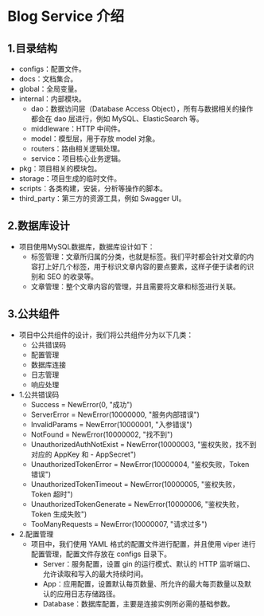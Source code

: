 # Blog Service 介绍

## 1.目录结构
- configs：配置文件。
- docs：文档集合。
- global：全局变量。
- internal：内部模块。
  - dao：数据访问层（Database Access Object），所有与数据相关的操作都会在 dao 层进行，例如 MySQL、ElasticSearch 等。
  - middleware：HTTP 中间件。
  - model：模型层，用于存放 model 对象。
  - routers：路由相关逻辑处理。
  - service：项目核心业务逻辑。
- pkg：项目相关的模块包。
- storage：项目生成的临时文件。
- scripts：各类构建，安装，分析等操作的脚本。
- third_party：第三方的资源工具，例如 Swagger UI。

## 2.数据库设计
- 项目使用MySQL数据库，数据库设计如下：
  - 标签管理：文章所归属的分类，也就是标签。我们平时都会针对文章的内容打上好几个标签，用于标识文章内容的要点要素，这样子便于读者的识别和 SEO 的收录等。
  - 文章管理：整个文章内容的管理，并且需要将文章和标签进行关联。

## 3.公共组件
- 项目中公共组件的设计，我们将公共组件分为以下几类：
  - 公共错误码
  - 配置管理
  - 数据库连接
  - 日志管理
  - 响应处理
- 1.公共错误码
  - Success                   = NewError(0, "成功")
  - ServerError               = NewError(10000000, "服务内部错误")
  - InvalidParams             = NewError(10000001, "入参错误")
  - NotFound                  = NewError(10000002, "找不到")
  - UnauthorizedAuthNotExist  = NewError(10000003, "鉴权失败，找不到对应的 AppKey 和 - AppSecret")
  - UnauthorizedTokenError    = NewError(10000004, "鉴权失败，Token 错误")
  - UnauthorizedTokenTimeout  = NewError(10000005, "鉴权失败，Token 超时")
  - UnauthorizedTokenGenerate = NewError(10000006, "鉴权失败，Token 生成失败")
  - TooManyRequests           = NewError(10000007, "请求过多")
- 2.配置管理
  - 项目中，我们使用 YAML 格式的配置文件进行配置，并且使用 viper 进行配置管理，配置文件存放在 configs 目录下。
    - Server：服务配置，设置 gin 的运行模式、默认的 HTTP 监听端口、允许读取和写入的最大持续时间。
    - App：应用配置，设置默认每页数量、所允许的最大每页数量以及默认的应用日志存储路径。
    - Database：数据库配置，主要是连接实例所必需的基础参数。
